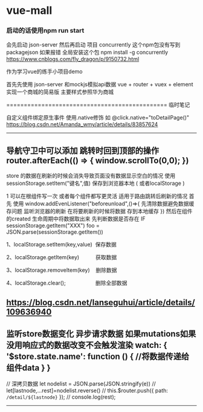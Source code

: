 # vue-mall
### 启动的话使用npm run start 
会先启动 json-server 然后再启动 项目
concurrently 这个npm包没有写到packagejson 如果报错 全局安装这个包
npm install -g concurrently
https://www.cnblogs.com/fly_dragon/p/9150732.html

作为学习vue的练手小项目demo

首先先使用 json-server 和mockjs模拟api数据
vue + router + vuex + element 实现一个商城的简易版 主要样式参照华为商城

============================================== 临时笔记

自定义组件绑定原生事件 使用.native修饰  如
@click.native="toDetailPage()"
https://blog.csdn.net/Amanda_wmy/article/details/83857624

-----------------
导航守卫中可以添加 跳转时回到顶部的操作
router.afterEach(() => {
  window.scrollTo(0,0);
})
------------------

store 的数据在刷新的时候会消失导致页面没有数据显示空白的情况
使用 sessionStorage.setItem("键名",值)  保存到浏览器本地 ( 或者localStorage ) 

1 可以在根组件写一次   或者每个组件都写更灵活 适用于路由跳转后刷新的情况
首先 使用 window.addEvenListener("beforeunload",()=>{
    先清除数据避免数据缓存问题
    监听浏览器的刷新 在将要刷新的时候将数据 存到本地缓存 
})
然后在组件的created 生命周期中将数据取出来
先判断数据是否存在  IF sessionStorage.getItem("XXX") foo = JSON.parse(sessionStorage.getItem())


1、localStorage.setItem(key,value)  保存数据

2、localStorage.getItem(key)           获取数据

3、localStorage.removeItem(key)    删除数据

4、localStorage.clear();                    删除全部数据

https://blog.csdn.net/lanseguhui/article/details/109636940
-------------------
监听store数据变化
异步请求数据 如果mutations如果没用响应式的数据改变不会触发渲染
watch: {
    '$store.state.name': function () {
      //将数据传递给组件data
    }
  }
-------------
 // 深拷贝数据
       let nodelist =  JSON.parse(JSON.stringify(e))
      //   let[lastnode,...rest]=nodelist.reverse()
      //   this.$router.push({ path: `/detail/${lastnode}` });
      //   console.log(rest);

-------------
